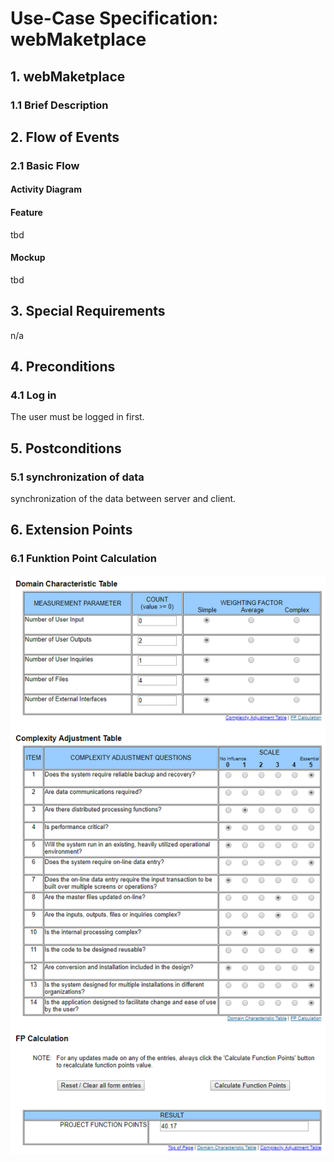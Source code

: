 # Use-Case Specification: webMaketplace


## 1. webMaketplace

### 1.1 Brief Description


## 2. Flow of Events

### 2.1 Basic Flow

#### Activity Diagram

#### Feature
tbd
#### Mockup
tbd

## 3. Special Requirements

n/a


## 4. Preconditions

### 4.1 Log in
The user must be logged in first.


## 5. Postconditions

### 5.1 synchronization of data
synchronization of the data between server and client.


## 6. Extension Points
### 6.1 Funktion Point Calculation
![Alt-Text](webMarketplaceFPCalc.png)
